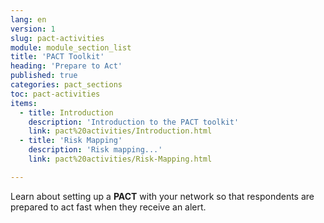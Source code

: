 ```yaml
---
lang: en
version: 1
slug: pact-activities
module: module_section_list
title: 'PACT Toolkit'
heading: 'Prepare to Act'
published: true
categories: pact_sections
toc: pact-activities
items:
  - title: Introduction
    description: 'Introduction to the PACT toolkit'
    link: pact%20activities/Introduction.html
  - title: 'Risk Mapping'
    description: 'Risk mapping...'
    link: pact%20activities/Risk-Mapping.html

---
```


Learn about setting up a **PACT** with your network so that respondents are  prepared to act fast when they receive an alert.